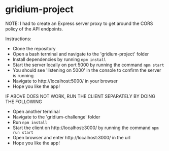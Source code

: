 # gridium-project

NOTE: I had to create an Express server proxy to get around the CORS policy of the API endpoints. 

Instructions:
- Clone the repository
- Open a bash terminal and navigate to the 'gridium-project' folder
- Install dependencies by running `npm install`
- Start the server locally on port 5000 by running the command `npm start`
- You should see 'listening on 5000' in the console to confirm the server is running
- Navigate to http://localhost:5000/ in your browser
- Hope you like the app!

IF ABOVE DOES NOT WORK, RUN THE CLIENT SEPARATELY BY DOING THE FOLLOWING
- Open another terminal
- Navigate to the 'gridium-challenge' folder
- Run `npm install`
- Start the client on http://localhost:3000/ by running the command `npm run start`
- Open browser and enter http://localhost:3000/ in the url
- Hope you like the app!
